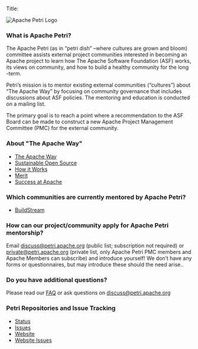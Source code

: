 Title: <!-- suppressed, logo covers it -->
<!-- Licensed under ALv2 -->

<div class="float-right">

![Apache Petri Logo](images/logo.svg)

</div>

### What is Apache Petri?

The Apache Petri (as in “petri dish” –where cultures are grown and bloom) committee
assists external project communities interested in becoming an Apache project to
learn how The Apache Software Foundation (ASF) works, its views on community, and
how to build a healthy community for the long -term.

Petri’s mission is to mentor existing external communities (“cultures”) about
“The Apache Way” by focusing on community governance that includes discussions
about ASF policies. The mentoring and education is conducted on a mailing list.

The primary goal is to reach a point where a recommendation to the ASF Board can
be made to construct a new Apache Project Management Committee (PMC) for the
external community. 

### About "The Apache Way"
- [The Apache Way](https://www.apache.org/theapacheway/index.html)
- [Sustainable Open Source](https://s.apache.org/GhnI)
- [How it Works](https://www.apache.org/foundation/how-it-works.html)
- [Merit](https://www.apache.org/foundation/how-it-works.html#meritocracy)
- [Success at Apache](https://blogs.apache.org/foundation/category/SuccessAtApache)

### Which communities are currently mentored by Apache Petri?

- [BuildStream](/buildstream)

### How can our project/community apply for Apache Petri mentorship?

Email discuss@petri.apache.org (public list; subscription not required) or private@petri.apache.org (private list, 
only Apache Petri PMC members and Apache Members can subscribe) and introduce yourself! We don’t have any forms or 
questionnaires, but may introduce these should the need arise..

### Do you have additional questions?

Please read our [FAQ](/faq) or ask questions on discuss@petri.apache.org

### Petri Repositories and Issue Tracking
- [Status](https://github.com/apache/petri)
- [Issues](https://github.com/apache/petri/issues)
- [Website](https://github.com/apache/petri-site)
- [Website Issues](https://github.com/apache/petri-site/issues)

